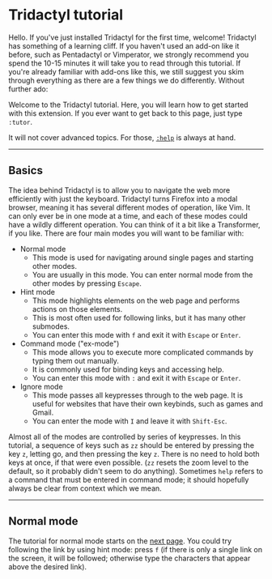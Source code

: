 # Tridactyl tutorial

Hello. If you've just installed Tridactyl for the first time, welcome! Tridactyl has something of a learning cliff. If you haven't used an add-on like it before, such as Pentadactyl or Vimperator, we strongly recommend you spend the 10-15 minutes it will take you to read through this tutorial. If you're already familiar with add-ons like this, we still suggest you skim through everything as there are a few things we do differently. Without further ado:

Welcome to the Tridactyl tutorial. Here, you will learn how to get started with this extension. If you ever want to get back to this page, just type `:tutor`.

It will not cover advanced topics. For those, [`:help`](../docs/modules/_excmds_.html) is always at hand.

---

## Basics

The idea behind Tridactyl is to allow you to navigate the web more efficiently with just the keyboard. Tridactyl turns Firefox into a modal browser, meaning it has several different modes of operation, like Vim. It can only ever be in one mode at a time, and each of these modes could have a wildly different operation. You can think of it a bit like a Transformer, if you like. There are four main modes you will want to be familiar with:

- Normal mode
    - This mode is used for navigating around single pages and starting other modes.
    - You are usually in this mode. You can enter normal mode from the other modes by pressing `Escape`.
- Hint mode
    - This mode highlights elements on the web page and performs actions on those elements.
    - This is most often used for following links, but it has many other submodes.
    - You can enter this mode with `f` and exit it with `Escape` or `Enter`.
- Command mode ("ex-mode")
    - This mode allows you to execute more complicated commands by typing them out manually.
    - It is commonly used for binding keys and accessing help.
    - You can enter this mode with `:` and exit it with `Escape` or `Enter`.
- Ignore mode
    - This mode passes all keypresses through to the web page. It is useful for websites that have their own keybinds, such as games and Gmail.
    - You can enter the mode with `I` and leave it with `Shift-Esc`.

Almost all of the modes are controlled by series of keypresses. In this tutorial, a sequence of keys such as `zz` should be entered by pressing the key `z`, letting go, and then pressing the key `z`. There is no need to hold both keys at once, if that were even possible. (`zz` resets the zoom level to the default, so it probably didn't seem to do anything). Sometimes `help` refers to a command that must be entered in command mode; it should hopefully always be clear from context which we mean.

---

## Normal mode

The tutorial for normal mode starts on the [next page](./normal_mode.html). You could try following the link by using hint mode: press `f` (if there is only a single link on the screen, it will be followed; otherwise type the characters that appear above the desired link).
